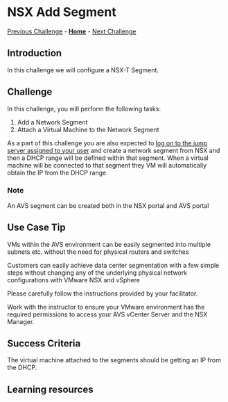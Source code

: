 # NSX Add Segment
[Previous Challenge](./01-NSX-DHCP.md) - **[Home](../Readme.md)** - [Next Challenge](./03-NSX-Add-DNS-Forwarder.md)

## Introduction

In this challenge we will configure a NSX-T Segment.

## Challenge 

In this challenge, you will perform the following tasks:

1.	Add a Network Segment
2.	Attach a Virtual Machine to the Network Segment

As a part of this challenge you are also expected to <u>log on to the jump server assigned to your user</u> and create a network segment from NSX and then a DHCP range will be defined within that segment. When a  virtual machine will be connected to that segment they VM will automatically obtain the IP from the DHCP range.  

### Note

An AVS segment can be created both in the NSX portal and AVS portal

## Use Case Tip 

VMs within the AVS environment can be easily segmented into multiple subnets etc. without the need for physical routers and switches

Customers can easily achieve data center segmentation with a few simple steps without changing any of the underlying physical network configurations with VMware NSX and vSphere 

Please carefully follow the instructions provided by your facilitator. 

Work with the instructor to ensure your VMware environment has the required permissions to access your AVS vCenter Server and the NSX Manager.

## Success Criteria

The virtual machine attached to the segments should be getting an IP from the DHCP.

## Learning resources